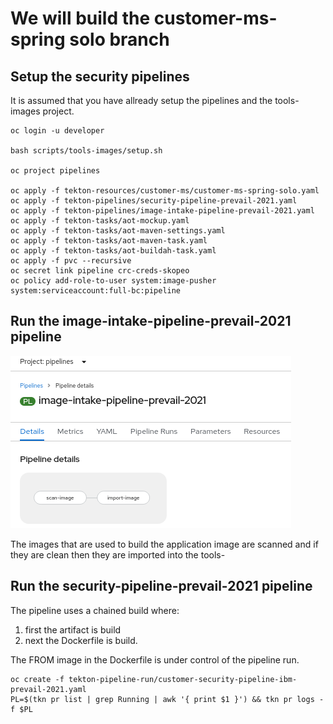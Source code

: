 # We will build the customer-ms-spring solo branch



## Setup the security pipelines

It is assumed that you have allready setup the pipelines and the tools-images project.

    oc login -u developer

    bash scripts/tools-images/setup.sh 

    oc project pipelines

    oc apply -f tekton-resources/customer-ms/customer-ms-spring-solo.yaml
    oc apply -f tekton-pipelines/security-pipeline-prevail-2021.yaml 
    oc apply -f tekton-pipelines/image-intake-pipeline-prevail-2021.yaml 
    oc apply -f tekton-tasks/aot-mockup.yaml 
    oc apply -f tekton-tasks/aot-maven-settings.yaml 
    oc apply -f tekton-tasks/aot-maven-task.yaml 
    oc apply -f tekton-tasks/aot-buildah-task.yaml
    oc apply -f pvc --recursive
    oc secret link pipeline crc-creds-skopeo
    oc policy add-role-to-user system:image-pusher system:serviceaccount:full-bc:pipeline

## Run the image-intake-pipeline-prevail-2021 pipeline

![Fail](../../images/image-intake-pipeline-prevail-2021.png?raw=true "Title")

The images that are used to build the application image are scanned and if they are clean then they are imported into the tools-

## Run the security-pipeline-prevail-2021 pipeline

The pipeline uses a chained build where:
1. first the artifact is build 
2. next the Dockerfile is build.

The FROM image in the Dockerfile is under control of the pipeline run.

    oc create -f tekton-pipeline-run/customer-security-pipeline-ibm-prevail-2021.yaml
    PL=$(tkn pr list | grep Running | awk '{ print $1 }') && tkn pr logs -f $PL